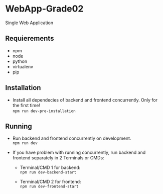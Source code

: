 # WebApp-Grade02

Single Web Application

## Requierements
- npm
- node
- python
- virtualenv
- pip

## Installation
- Install all dependecies of backend and frontend concurrently. Only for the first time!<br>
    `npm run dev-pre-installation`

## Running
- Run backend and frontend concurrently on development.<br>
    `npm run dev`
 
- If you have problem with running concurrently, run backend and frontend separately in 2 Terminals or CMDs:
    - Terminal/CMD 1 for backend:<br>
    `npm run dev-backend-start`
    
    - Terminal/CMD 2 for frontend:<br>
    `npm run dev-frontend-start`
